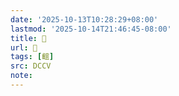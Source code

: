 ```yaml
---
date: '2025-10-13T10:28:29+08:00'
lastmod: '2025-10-14T21:46:45-08:00'
title: 􅢅
url: 􅢅
tags: [𪘲]
src: DCCV
note:
---
```

